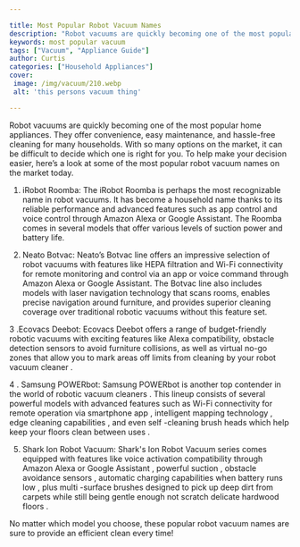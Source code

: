 ```yaml
---

title: Most Popular Robot Vacuum Names
description: "Robot vacuums are quickly becoming one of the most popular home appliances. They offer convenience, easy maintenance, and hassle-f...continue on"
keywords: most popular vacuum
tags: ["Vacuum", "Appliance Guide"]
author: Curtis
categories: ["Household Appliances"]
cover: 
 image: /img/vacuum/210.webp
 alt: 'this persons vacuum thing'

---
```


Robot vacuums are quickly becoming one of the most popular home appliances. They offer convenience, easy maintenance, and hassle-free cleaning for many households. With so many options on the market, it can be difficult to decide which one is right for you. To help make your decision easier, here’s a look at some of the most popular robot vacuum names on the market today.

1. iRobot Roomba: The iRobot Roomba is perhaps the most recognizable name in robot vacuums. It has become a household name thanks to its reliable performance and advanced features such as app control and voice control through Amazon Alexa or Google Assistant. The Roomba comes in several models that offer various levels of suction power and battery life.

2. Neato Botvac: Neato’s Botvac line offers an impressive selection of robot vacuums with features like HEPA filtration and Wi-Fi connectivity for remote monitoring and control via an app or voice command through Amazon Alexa or Google Assistant. The Botvac line also includes models with laser navigation technology that scans rooms, enables precise navigation around furniture, and provides superior cleaning coverage over traditional robotic vacuums without this feature set. 

3 .Ecovacs Deebot: Ecovacs Deebot offers a range of budget-friendly robotic vacuums with exciting features like Alexa compatibility, obstacle detection sensors to avoid furniture collisions, as well as virtual no-go zones that allow you to mark areas off limits from cleaning by your robot vacuum cleaner . 

 4 . Samsung POWERbot: Samsung POWERbot is another top contender in the world of robotic vacuum cleaners . This lineup consists of several powerful models with advanced features such as Wi-Fi connectivity for remote operation via smartphone app , intelligent mapping technology , edge cleaning capabilities , and even self -cleaning brush heads which help keep your floors clean between uses . 

 5. Shark Ion Robot Vacuum: Shark's Ion Robot Vacuum series comes equipped with features like voice activation compatibility through Amazon Alexa or Google Assistant , powerful suction , obstacle avoidance sensors , automatic charging capabilities when battery runs low , plus multi -surface brushes designed to pick up deep dirt from carpets while still being gentle enough not scratch delicate hardwood floors . 

 No matter which model you choose, these popular robot vacuum names are sure to provide an efficient clean every time!
